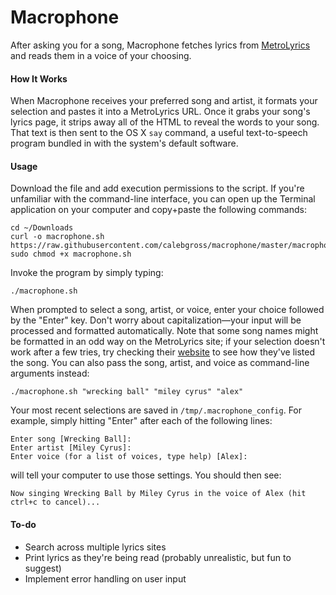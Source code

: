 Macrophone
======

After asking you for a song, Macrophone fetches lyrics from [MetroLyrics](http://www.metrolyrics.com) and reads them in a voice of your choosing.

#### How It Works
When Macrophone receives your preferred song and artist, it formats your selection and pastes it into a MetroLyrics URL. Once it grabs your song's lyrics page, it strips away all of the HTML to reveal the words to your song. That text is then sent to the OS X `say` command, a useful text-to-speech program bundled in with the system's default software.

#### Usage
Download the file and add execution permissions to the script. If you're unfamiliar with the command-line interface, you can open up the Terminal application on your computer and copy+paste the following commands:

	cd ~/Downloads
	curl -o macrophone.sh https://raw.githubusercontent.com/calebgross/macrophone/master/macrophone.sh
	sudo chmod +x macrophone.sh
	
 Invoke the program by simply typing:
 
	./macrophone.sh

When prompted to select a song, artist, or voice, enter your choice followed by the "Enter" key. Don't worry about capitalization—your input will be processed and formatted automatically. Note that some song names might be formatted in an odd way on the MetroLyrics site; if your selection doesn't work after a few tries, try checking their [website](http://www.metrolyrics.com) to see how they've listed the song. You can also pass the song, artist, and voice as command-line arguments instead:

	./macrophone.sh "wrecking ball" "miley cyrus" "alex"

Your most recent selections are saved in `/tmp/.macrophone_config`. For example, simply hitting "Enter" after each of the following lines:

	Enter song [Wrecking Ball]:  
	Enter artist [Miley Cyrus]:  
	Enter voice (for a list of voices, type help) [Alex]:
	
will tell your computer to use those settings. You should then see:

	Now singing Wrecking Ball by Miley Cyrus in the voice of Alex (hit ctrl+c to cancel)...
	
#### To-do
* Search across multiple lyrics sites
* Print lyrics as they're being read (probably unrealistic, but fun to suggest)
* Implement error handling on user input
